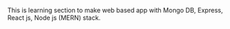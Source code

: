 This is learning section to make web based app with Mongo DB, Express, React js, Node js (MERN) stack.
